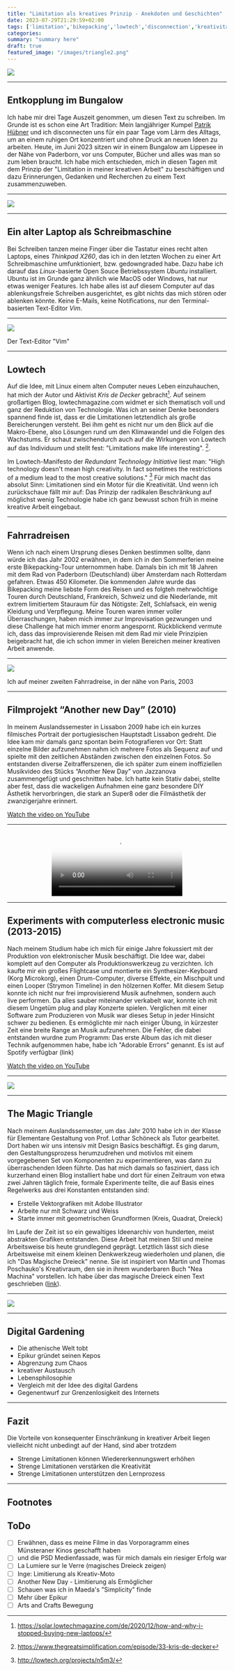```yaml
---
title: "Limitation als kreatives Prinzip - Anekdoten und Geschichten"
date: 2023-07-29T21:29:59+02:00
tags: ['limitation','bikepacking','lowtech','disconnection','kreativitaet']
categories:
summary: "summary here"
draft: true
featured_image: "/images/triangle2.png"
---
```


<img class="align-wide" src="/images/triangle2.png">

<hr>

## Entkopplung im Bungalow

Ich habe mir drei Tage Auszeit genommen, um diesen Text zu schreiben. Im Grunde ist es schon eine Art Tradition: Mein langjähriger Kumpel <a href="https://patrik-huebner.com" target="_blank">Patrik Hübner</a> und ich disconnecten uns für ein paar Tage vom Lärm des Alltags, um an einem ruhigen Ort konzentriert und ohne Druck an neuen Ideen zu arbeiten. Heute, im Juni 2023 sitzen wir in einem Bungalow am Lippesee in der Nähe von Paderborn, vor uns Computer, Bücher und alles was man so zum leben braucht. Ich habe mich entschieden, mich in diesen Tagen mit dem Prinzip der "Limitation in meiner kreativen Arbeit" zu beschäftigen und dazu Erinnerungen, Gedanken und Recherchen zu einem Text zusammenzuweben.

<hr/>

<img src="/images/lippesee.jpg">

<hr/>

## Ein alter Laptop als Schreibmaschine

Bei Schreiben tanzen meine Finger über die Tastatur eines recht alten Laptops, eines *Thinkpad X260*, das ich in den letzten Wochen zu einer Art Schreibmaschine umfunktioniert, bzw. gedowngraded habe. Dazu habe ich darauf das *Linux*-basierte Open Souce Betriebssystem *Ubuntu* installiert. Ubuntu ist im Grunde ganz ähnlich wie MacOS oder Windows, hat nur etwas weniger Features. Ich habe alles ist auf diesem Computer auf das ablenkungsfreie Schreiben ausgerichtet, es gibt nichts das mich stören oder ablenken könnte. Keine E-Mails, keine Notifications, nur den Terminal-basierten Text-Editor *Vim*. 

<hr>

<!-- <img src="/images/thinkpad1.jpg"><hr> -->

<img src="/images/vim.gif">
<p class="caption">Der Text-Editor "Vim"</p>

<hr>

## Lowtech

Auf die Idee, mit Linux einem alten Computer neues Leben einzuhauchen, hat mich der Autor und Aktivist *Kris de Decker* gebracht[^1]. Auf seinem großartigen Blog, lowtechmagazine.com widmet er sich thematisch voll und ganz der Reduktion von Technologie. Was ich an seiner Denke besonders spannend finde ist, dass er die Limitationen letztendlich als große Bereicherungen versteht. Bei ihm geht es nicht nur um den Blick auf die Makro-Ebene, also Lösungen rund um den Klimawandel und die Folgen des Wachstums. Er schaut zwischendurch auch auf die Wirkungen von Lowtech auf das Individuum und stellt fest: "Limitations make life interesting". [^2].

Im Lowtech-Manifesto der *Redundant Technology Initiative* liest man: "High technology doesn't mean high creativity. In fact sometimes the restrictions of a medium lead to the most creative solutions." [^3] Für mich macht das absolut Sinn: Limitationen sind ein Motor für die Kreativität. Und wenn ich zurückschaue fällt mir auf: Das Prinzip der radikalen Beschränkung auf möglichst wenig Technologie habe ich ganz bewusst schon früh  in meine kreative Arbeit eingebaut. 

<hr>

## Fahrradreisen
Wenn ich nach einem Ursprung dieses Denken bestimmen sollte, dann würde ich das Jahr 2002 erwähnen, in dem ich in den Sommerferien meine erste Bikepacking-Tour unternommen habe. Damals bin ich mit 18 Jahren mit dem Rad von Paderborn (Deutschland) über Amsterdam nach Rotterdam gefahren. Etwas 450 Kilometer. Die kommenden Jahre wurde das Bikepacking meine liebste Form des Reisen und es folgteh mehrwöchtige Touren durch Deutschland, Frankreich, Schweiz und die Niederlande, mit extrem limitiertem Stauraum für das Nötigste: Zelt, Schlafsack, ein wenig Kleidung und Verpflegung. Meine Touren waren immer voller Überraschungen, haben mich immer zur Improvisation gezwungen und diese Challenge hat mich immer enorm angespornt. Rückblickend vermute ich, dass das improvisierende Reisen mit dem Rad mir viele Prinzipien beigebracht hat, die ich schon immer in vielen Bereichen meiner kreativen Arbeit anwende. 

<hr>

<img src="/images/bikeparis.jpg">
<p class="caption">Ich auf meiner zweiten Fahrradreise, in der nähe von Paris, 2003</p>
<hr>

## Filmprojekt “Another new Day” (2010)

In meinem Auslandssemester in Lissabon 2009 habe ich ein kurzes filmisches Portrait der portugiesischen Hauptstadt Lissabon gedreht. Die Idee kam mir damals ganz spontan beim Fotografieren vor Ort: Statt einzelne Bilder aufzunehmen nahm ich mehrere Fotos als Sequenz auf und spielte mit den zeitlichen Abständen zwischen den einzelnen Fotos. So entstanden diverse Zeitrafferszenen, die ich später zum einem inoffiziellen Musikvideo des Stücks “Another New Day” von Jazzanova zusammengefügt und geschnitten habe. Ich hatte kein Stativ dabei, stellte aber fest, dass die wackeligen Aufnahmen eine ganz besondere DIY Ästhetik hervorbringen, die stark an Super8 oder die Filmästhetik der zwanzigerjahre erinnert. 

<a href="https://youtu.be/sjQOym10uEg" target="_blank">Watch the video on YouTube</a>

<hr>

<video src="/images/anothernewday.mp4" controls poster="/images/anothernewday.jpg" style="width: 300px; margin: 0 auto; display: block;"></video>

<hr>

## Experiments with computerless electronic music (2013-2015)

Nach meinem Studium habe ich mich für einige Jahre fokussiert mit der Produktion von elektronischer Musik beschäftigt. Die Idee war, dabei komplett auf den Computer als Produktionswerkzeug zu verzichten. Ich kaufte mir ein großes Flightcase und montierte ein Synthesizer-Keyboard (Korg Microkorg), einen Drum-Computer, diverse Effekte, ein Mischpult und einen Looper (Strymon Timeline) in den hölzernen Koffer. Mit diesem Setup konnte ich nicht nur frei improvisierend Musik aufnehmen, sondern auch live performen. Da alles sauber miteinander verkabelt war, konnte ich mit diesem Ungetüm plug and play Konzerte spielen. Verglichen mit einer Software zum Produzieren von Musik war dieses Setup in jeder Hinsicht schwer zu bedienen. Es ermöglichte mir nach einiger Übung, in kürzester Zeit eine breite Range an Musik aufzunehmen. Die Fehler, die dabei entstanden wurdne zum Programm: Das erste Album das ich mit dieser Technik aufgenommen habe, habe ich "Adorable Errors" genannt. Es ist auf Spotify verfügbar (link) 

<a href="https://youtu.be/4Lse--hHcVs" target="_blank">Watch the video on YouTube</a>

<hr>

<!-- <img src="/dither/injuvik_2013.png"><hr> -->

<img src="/images/injuvik.gif">

<hr>

## The Magic Triangle

Nach meinem Auslandssemester, um das Jahr 2010 habe ich in der Klasse für Elementare Gestaltung von Prof. Lothar Schöneck als Tutor gearbeitet. Dort haben wir uns intensiv mit Design Basics beschäftigt. Es ging darum, den Gestaltungsprozess herumzudrehen und motivlos mit einem vorgegebenen Set von Komponenten zu experimentieren, was dann zu überraschenden Ideen führte. Das hat mich damals so fasziniert, dass ich kurzerhand einen Blog installiert habe und dort für einen Zeitraum von etwa zwei Jahren täglich freie, formale Experimente teilte, die auf Basis eines Regelwerks aus drei Konstanten entstanden sind:

- Erstelle Vektorgrafiken mit Adobe Illustrator
- Arbeite nur mit Schwarz und Weiss
- Starte immer mit geometrischen Grundformen (Kreis, Quadrat, Dreieck)

Im Laufe der Zeit ist so ein gewaltiges Ideenarchiv von hunderten, meist abstrakten Grafiken entstanden. Diese Arbeit hat meinen Stil und meine Arbeitsweise bis heute grundlegend geprägt. Letztlich lässt sich diese Arbeitsweise mit einem kleinen Denkwerkzeug wiederholen und planen, die ich "Das Magische Dreieck" nenne. Sie ist inspiriert von Martin und Thomas Poschauko's Kreativraum, den sie in ihrem wunderbaren Buch "Nea Machina" vorstellen. Ich habe über das magische Dreieck einen Text geschrieben (<a href="https://timrodenbroeker.de/the-magic-triangle">link</a>).

<hr>
 
<img src="/images/the-magic-triangle.png">

<hr>


## Digital Gardening
- Die athenische Welt tobt
- Epikur gründet seinen Kepos
- Abgrenzung zum Chaos
- kreativer Austausch
- Lebensphilosophie
- Vergleich mit der Idee des digital Gardens
- Gegenentwurf zur Grenzenlosigkeit des Internets

<hr>

## Fazit

Die Vorteile von konsequenter Einschränkung in kreativer Arbeit liegen vielleicht nicht unbedingt auf der Hand, sind aber trotzdem 

- Strenge Limitationen können Wiedererkennungswert erhöhen
- Strenge Limitationen verstärken die Kreativität
- Strenge Limitationen unterstützen den Lernprozess

<hr>

## Footnotes

[^1]: https://solar.lowtechmagazine.com/de/2020/12/how-and-why-i-stopped-buying-new-laptops/
[^2]: https://www.thegreatsimplification.com/episode/33-kris-de-decker
[^3]: http://lowtech.org/projects/n5m3/
[^4]: https://www.kunstforum.de/artikel/low-tech/
[^5]: https://en.wikipedia.org/wiki/Low_technology


## ToDo

- [ ] Erwähnen, dass es meine Filme in das Vorporagramm eines Münsteraner Kinos geschafft haben
- [ ] und die PSD Medienfassade, was für mich damals ein riesiger Erfolg war
- [ ] La Lumiere sur le Verre (magisches Dreieck zeigen)
- [ ] Inge: Limitierung als Kreativ-Moto
- [ ] Another New Day - Limitierung als Ermöglicher
- [ ] Schauen was ich in Maeda's "Simplicity" finde
- [ ] Mehr über Epikur
- [ ] Arts and Crafts Bewegung
